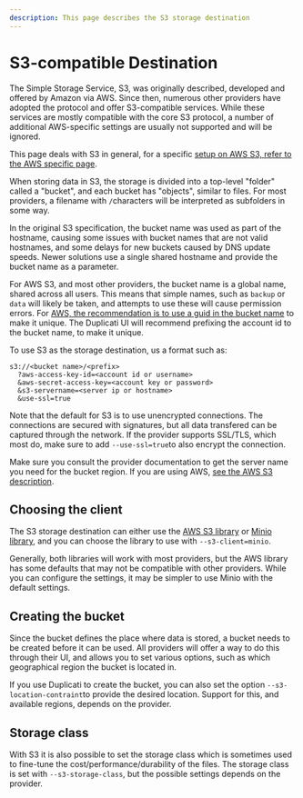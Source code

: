 ```yaml
---
description: This page describes the S3 storage destination
---
```


# S3-compatible Destination

The Simple Storage Service, S3, was originally described, developed and offered by Amazon via AWS. Since then, numerous other providers have adopted the protocol and offer S3-compatible services. While these services are mostly compatible with the core S3 protocol, a number of additional AWS-specific settings are usually not supported and will be ignored.

This page deals with S3 in general, for a specific [setup on AWS S3, refer to the AWS specific page](../provider-specific-destinations/amazon-s3-destination.md).

When storing data in S3, the storage is divided into a top-level "folder" called a "bucket", and each bucket has "objects", similar to files. For most providers, a filename with `/`characters will be interpreted as subfolders in some way.

In the original S3 specification, the bucket name was used as part of the hostname, causing some issues with bucket names that are not valid hostnames, and some delays for new buckets caused by DNS update speeds. Newer solutions use a single shared hostname and provide the bucket name as a parameter.

For AWS S3, and most other providers, the bucket name is a global name, shared across all users. This means that simple names, such as `backup` or `data` will likely be taken, and attempts to use these will cause permission errors. For [AWS, the recommendation is to use a guid in the bucket name](https://docs.aws.amazon.com/AmazonS3/latest/userguide/bucketnamingrules.html#automatically-created-buckets) to make it unique. The Duplicati UI will recommend prefixing the account id to the bucket name, to make it unique.

To use S3 as the storage destination, us a format such as:

```
s3://<bucket name>/<prefix>
  ?aws-access-key-id=<account id or username>
  &aws-secret-access-key=<account key or password>
  &s3-servername=<server ip or hostname>
  &use-ssl=true
```

Note that the default for S3 is to use unencrypted connections. The connections are secured with signatures, but all data transfered can be captured through the network. If the provider supports SSL/TLS, which most do, make sure to add `--use-ssl=true`to also encrypt the connection.

Make sure you consult the provider documentation to get the server name you need for the bucket region. If you are using AWS, [see the AWS S3 description](../provider-specific-destinations/amazon-s3-destination.md).

## Choosing the client

The S3 storage destination can either use the [AWS S3 library](https://docs.aws.amazon.com/sdk-for-net/v3/developer-guide/csharp_s3_code_examples.html) or [Minio library](https://min.io/docs/minio/linux/developers/dotnet/minio-dotnet.html), and you can choose the library to use with `--s3-client=minio`.

Generally, both libraries will work with most providers, but the AWS library has some defaults that may not be compatible with other providers. While you can configure the settings, it may be simpler to use Minio with the default settings.

## Creating the bucket

Since the bucket defines the place where data is stored, a bucket needs to be created before it can be used. All providers will offer a way to do this through their UI, and allows you to set various options, such as which geographical region the bucket is located in.

If you use Duplicati to create the bucket, you can also set the option `--s3-location-contraint`to provide the desired location. Support for this, and available regions, depends on the provider.&#x20;

## Storage class

With S3 it is also possible to set the storage class which is sometimes used to fine-tune the cost/performance/durability of the files. The storage class is set with `--s3-storage-class`, but the possible settings depends on the provider.
